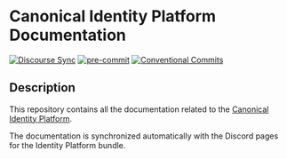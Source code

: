 # Canonical Identity Platform Documentation

[![Discourse Sync](https://github.com/canonical/canonical-identity-platform-docs/actions/workflows/discourse-sync.yaml/badge.svg)](https://github.com/canonical/canonical-identity-platform-docs/actions/workflows/discourse-sync.yaml)
[![pre-commit](https://img.shields.io/badge/pre--commit-enabled-brightgreen?logo=pre-commit)](https://github.com/pre-commit/pre-commit)
[![Conventional Commits](https://img.shields.io/badge/Conventional%20Commits-1.0.0-%23FE5196.svg)](https://conventionalcommits.org)

## Description

This repository contains all the documentation related to
the [Canonical Identity Platform](https://charmhub.io/identity-platform).

The documentation is synchronized automatically with the Discord pages for the
Identity Platform bundle.
